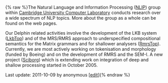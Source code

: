 {% raw %}The Natural Language and Information Processing
([NLIP](http://www.cl.cam.ac.uk/Research/NL/index.html)) group within
[Cambridge University Computer Laboratory](http://www.cl.cam.ac.uk)
conducts research over a wide spectrum of NLP topics. More about the
group as a whole can be found on the web pages.

Our Delphin related activities involve the development of the LKB system
([LkbTop](https://blog.inductorsoftware.com/docsproto/tools/LkbTop)) and of the MRS/RMRS approach to underspecified
compositional semantics for the Matrix grammars and for shallower
analysers ([RmrsTop](https://blog.inductorsoftware.com/docsproto/tools/RmrsTop)). Currently, we are most actively working
on tokenisation and morphology (funded by Boeing) and on the development
of RMRS and the SEM-I. A new project
([Sciborg](http://www.sciborg.org.uk)) which is extending work on
integration of deep and shallow processing started in October 2005.

Last update: 2011-10-09 by anonymous [[edit](https://github.com/delph-in/docs/wiki/DelphinCambridge/_edit)]{% endraw %}